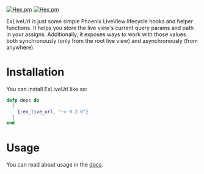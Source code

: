 [![Hex.pm](https://img.shields.io/hexpm/v/ex_live_url.svg)](https://hexdocs.pm/ex_live_url/ExLiveUrl.html)
[![Hex.pm](https://img.shields.io/hexpm/dt/ex_live_url.svg)](https://hexdocs.pm/ex_live_url/ExLiveUrl.html)
 
 ExLiveUrl is just some simple Phoenix LiveView lifecycle hooks and helper functions. It helps you store the live view's current query params and path in your assigns. Additionally, it exposes ways to work with those values both synchronously (only from the root live view) and asynchronously (from anywhere).

  # Installation

  You can install ExLiveUrl like so:

  ```elixir
  defp deps do
    [
      {:ex_live_url, "~> 0.2.0"}
    ]
  end
  ```

  # Usage

  You can read about usage in the [docs](https://hexdocs.pm/ex_live_url/ExLiveUrl.html).
